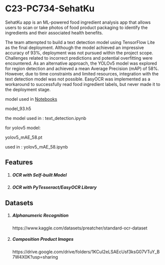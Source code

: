 # C23-PC734-SehatKu

<p>SehatKu app is an ML-powered food ingredient analysis app that allows users to scan or take
photos of food product packaging to identify the ingredients and their associated health benefits.

The team attempted to build a text detection model using TensorFlow Lite as the final deployment. Although the model achieved an impressive accuracy of 93%, deployment was not pursued within the project scope. Challenges related to incorrect predictions and potential overfitting were encountered. As an alternative approach, the YOLOv5 model was explored for region detection and achieved a mean Average Precision (mAP) of 58%. However, due to time constraints and limited resources, integration with the text detection model was not possible. EasyOCR was implemented as a workaround to successfully read food ingredient labels, but never made it to the deployment stage.

model used in [Notebooks](./Notebooks)

model_93.h5

the model used in : text_detection.ipynb

for yolov5 model:

yolov5_mAE_58.pt

used in  : yolov5_mAE_58.ipynb
</p>

## Features
<ol>
  <li>
    <h5>OCR with Self-built Model</h5>
    <p></p>
  </li>
  <li>
    <h5>OCR with PyTesseract/EasyOCR Library</h5>
    <p></p>
  </li>
</ol>

## Datasets
<ol>
  <li>
    <h5>Alphanumeric Recognition</h5>
    <p>https://www.kaggle.com/datasets/preatcher/standard-ocr-dataset</p>
  </li>
  <li>
    <h5>Composition Product Images</h5>
    <p>https://drive.google.com/drive/folders/1KCuI2eLSAEcUsf3ksG07VTuY_B7W4X0K?usp=sharing</p>
  </li>
</ol>

